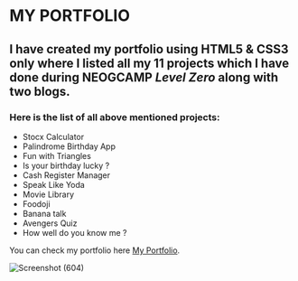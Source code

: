 # MY PORTFOLIO

## I have created my portfolio using **HTML5** & **CSS3** only where I listed all my 11 projects which I have done during **NEOGCAMP** *Level Zero* along with two blogs. 

### Here is the list of all above mentioned projects: ###

* Stocx Calculator
* Palindrome Birthday App 
* Fun with Triangles
* Is your birthday lucky ?
* Cash Register Manager
* Speak Like Yoda
* Movie Library
* Foodoji
* Banana talk
* Avengers Quiz
* How well do you know me ?

You can check my portfolio here [My Portfolio](https://adarsh-patel-portfolio.netlify.app/).

![Screenshot (604)](https://user-images.githubusercontent.com/81930207/134061807-ec590fb4-93fe-49ba-87ef-2f29ac71147d.png)




